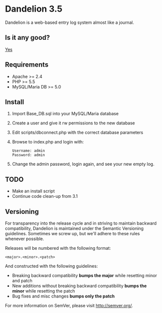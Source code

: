 # Dandelion 3.5

Dandelion is a web-based entry log system almost like a journal.

## Is it any good?

[Yes](https://news.ycombinator.com/item?id=3067434)

## Requirements

* Apache >= 2.4
* PHP >= 5.5
* MySQL/Maria DB >= 5.0

## Install

1. Import Base_DB.sql into your MySQL/Maria database
2. Create a user and give it rw permissions to the new database
3. Edit scripts/dbconnect.php with the correct database parameters
4. Browse to index.php and login with:

   ```
   Username: admin
   Password: admin
   ```

5. Change the admin password, login again, and see your new empty log.

## TODO

* Make an install script
* Continue code clean-up from 3.1

## Versioning

For transparency into the release cycle and in striving to maintain backward compatibility, Dandelion is maintained under the Semantic Versioning guidelines. Sometimes we screw up, but we'll adhere to these rules whenever possible.

Releases will be numbered with the following format:

`<major>.<minor>.<patch>`

And constructed with the following guidelines:

- Breaking backward compatibility **bumps the major** while resetting minor and patch
- New additions without breaking backward compatibility **bumps the minor** while resetting the patch
- Bug fixes and misc changes **bumps only the patch**

For more information on SemVer, please visit <http://semver.org/>.
